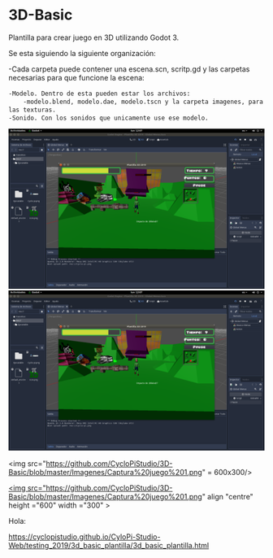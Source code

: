 # 3D-Basic

Plantilla para crear juego en 3D utilizando Godot 3.

Se esta siguiendo  la siguiente organización:

-Cada carpeta puede contener una escena.scn, scritp.gd y las carpetas necesarias para que funcione la escena:

    -Modelo. Dentro de esta pueden estar los archivos:
        -modelo.blend, modelo.dae, modelo.tscn y la carpeta imagenes, para las texturas.
    -Sonido. Con los sonidos que unicamente use ese modelo.

<img src="https://github.com/CycloPiStudio/3D-Basic/blob/master/Imagenes/Captura%20juego%201.png" />

<img src="https://github.com/CycloPiStudio/3D-Basic/blob/master/Imagenes/Captura%20juego%201.png" />

<img src="https://github.com/CycloPiStudio/3D-Basic/blob/master/Imagenes/Captura%20juego%201.png" = 600x300/>

<a href="url"><img src="https://github.com/CycloPiStudio/3D-Basic/blob/master/Imagenes/Captura%20juego%201.png" align "centre" height ="600" width ="300" ><a>

Hola:

https://cyclopistudio.github.io/CyloPi-Studio-Web/testing_2019/3d_basic_plantilla/3d_basic_plantilla.html
